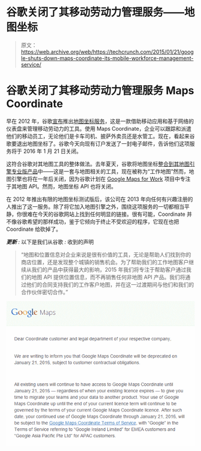 # 谷歌关闭了其移动劳动力管理服务——地图坐标

> 原文：<https://web.archive.org/web/https://techcrunch.com/2015/01/21/google-shuts-down-maps-coordinate-its-mobile-workforce-management-service/>

# 谷歌关闭了其移动劳动力管理服务 Maps Coordinate

早在 2012 年，谷歌[宣布](https://web.archive.org/web/20230406113744/https://techcrunch.com/2012/06/21/google-coordinate-launch/)推出[地图坐标服务](https://web.archive.org/web/20230406113744/https://coordinate.google.com/)，这是一款借助移动应用和基于网络的仪表盘来管理移动劳动力的工具。使用 Maps Coordinate，企业可以跟踪和派遣他们的移动员工，无论他们是卡车司机、披萨外卖员还是水管工。现在，看起来谷歌要退出地图坐标了。谷歌今天向现有订户发送了一封电子邮件，告诉他们这项服务将于 2016 年 1 月 21 日关闭。

这符合谷歌对其地图工具的整体做法。去年夏天，谷歌将地图坐标[整合到其地图引擎专业版产品](https://web.archive.org/web/20230406113744/https://techcrunch.com/2014/07/24/google-folds-its-workforce-management-tool-maps-coordinates-into-maps-engine-pro/)中——这是一套与地图相关的工具，现在被称为“工作地图”然而，地图引擎也将在一年后关闭，因为谷歌计划在 [Google Maps for Work](https://web.archive.org/web/20230406113744/https://www.google.com/work/mapsearth/) 项目中专注于其地图 API。然而，地图坐标 API 也将关闭。

在 2012 年推出有限的地图坐标测试版后，该公司在 2013 年向任何有兴趣注册的人推出了这一服务。除了将它加入地图引擎之外，围绕这项服务的一切都相当平静，你很难在今天的谷歌网站上找到任何明显的链接。很有可能，Coordinate 并不像谷歌希望的那样成功，鉴于它倾向于终止不受欢迎的程序，它现在也把 Coordinate 给砍掉了。

***更新** :* 以下是我们从谷歌 *:* 收到的声明

> “地图和位置信息对企业来说是很有价值的工具，无论是帮助人们找到你的商店位置，还是发现整个城镇的销售机会。为了帮助我们的工作地图客户继续从我们的产品中获得最大的影响，2015 年我们将专注于帮助客户通过我们的地图 API 提供位置信息，而不再销售任何非地图 API 产品。我们将通过他们的合同支持我们的工作客户地图，并在这一过渡期间与他们和我们的合作伙伴密切合作。”

![2015-01-21_1422](img/d6250aaf6cb9780304574da846a2a61e.png)